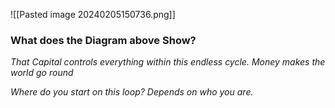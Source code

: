 

![[Pasted image 20240205150736.png]]

### What does the Diagram above Show?
*That Capital controls everything within this endless cycle. Money makes the world go round*

*Where do you start on this loop?*
*Depends on who you are.*